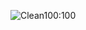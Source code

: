 ![Clean100:100](https://github.com/taraslukan/MyPrintf-42/assets/74497898/2079ca97-70a6-48b1-a77c-b53fd24cc27f)
